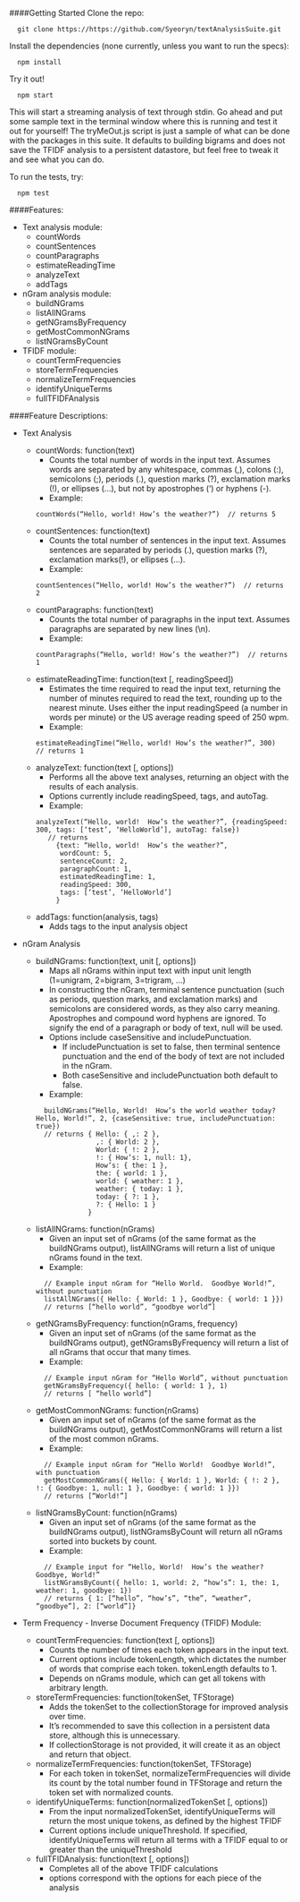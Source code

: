 ####Getting Started
Clone the repo:
```
  git clone https://https://github.com/Syeoryn/textAnalysisSuite.git
```
Install the dependencies (none currently, unless you want to run the specs):
```
  npm install
```
Try it out!
```
  npm start
```
This will start a streaming analysis of text through stdin.  Go ahead and put some sample text in the terminal window where this is running and test it out for yourself!
The tryMeOut.js script is just a sample of what can be done with the packages in this suite.  It defaults to building bigrams and does not save the TFIDF analysis to a persistent datastore, but feel free to tweak it and see what you can do.

To run the tests, try:
```
  npm test
```


####Features:
  * Text analysis module:
    * countWords
    * countSentences
    * countParagraphs
    * estimateReadingTime
    * analyzeText
    * addTags
  * nGram analysis module:
    * buildNGrams
    * listAllNGrams
    * getNGramsByFrequency
    * getMostCommonNGrams
    * listNGramsByCount
  * TFIDF module:
    * countTermFrequencies
    * storeTermFrequencies
    * normalizeTermFrequencies
    * identifyUniqueTerms
    * fullTFIDFAnalysis

####Feature Descriptions:
  * Text Analysis
    * countWords: function(text)
      * Counts the total number of words in the input text.  Assumes words are separated by any whitespace, commas (,), colons (:), semicolons (;), periods (.), question marks (?), exclamation marks (!), or ellipses (...), but not by apostrophes (‘) or hyphens (-).
      * Example:
      ```
      countWords(“Hello, world! How’s the weather?”)  // returns 5
      ```
    * countSentences: function(text)
      * Counts the total number of sentences in the input text.  Assumes sentences are separated by periods (.), question marks (?), exclamation marks(!), or ellipses (...).
      * Example:
      ```
      countSentences(“Hello, world! How’s the weather?”)  // returns 2
      ```
    * countParagraphs: function(text)
      * Counts the total number of paragraphs in the input text.  Assumes paragraphs are separated by new lines (\n).
      * Example:
      ```
      countParagraphs(“Hello, world! How’s the weather?”)  // returns 1
      ```
    * estimateReadingTime: function(text [, readingSpeed])
      * Estimates the time required to read the input text, returning the number of minutes required to read the text, rounding up to the nearest minute.  Uses either the input readingSpeed (a number in words per minute) or the US average reading speed of 250 wpm.
      * Example:
      ```
      estimateReadingTime(“Hello, world! How’s the weather?”, 300)  // returns 1
      ```
    * analyzeText: function(text [, options])
      * Performs all the above text analyses, returning an object with the results of each analysis.
      * Options currently include readingSpeed, tags, and autoTag.
      * Example:
      ```
      analyzeText(“Hello, world!  How’s the weather?”, {readingSpeed: 300, tags: [‘test’, ‘HelloWorld’], autoTag: false})
         // returns 
           {text: “Hello, world!  How’s the weather?”,
            wordCount: 5,
            sentenceCount: 2,
            paragraphCount: 1,
            estimatedReadingTime: 1,
            readingSpeed: 300,
            tags: [‘test’, ‘HelloWorld’]
           }
      ```
    * addTags: function(analysis, tags)
      * Adds tags to the input analysis object

  * nGram Analysis
    * buildNGrams: function(text, unit [, options])
      * Maps all nGrams within input text with input unit length (1=unigram, 2=bigram, 3=trigram, ...) 
      * In constructing the nGram, terminal sentence punctuation (such as periods, question marks, and exclamation marks) and semicolons are considered words, as they also carry meaning.  Apostrophes and compound word hyphens are ignored.  To signify the end of a paragraph or body of text, null will be used.
      * Options include caseSensitive and includePunctuation.
        * If includePunctuation is set to false, then terminal sentence punctuation and the end of the body of text are not included in the nGram.
        * Both caseSensitive and includePunctuation both default to false.
      * Example:
      ```
        buildNGrams(“Hello, World!  How’s the world weather today? Hello, World!”, 2, {caseSensitive: true, includePunctuation: true})
        // returns { Hello: { ,: 2 },
                     ,: { World: 2 },
                     World: { !: 2 },
                     !: { How’s: 1, null: 1},
                     How’s: { the: 1 },
                     the: { world: 1 },
                     world: { weather: 1 },
                     weather: { today: 1 },
                     today: { ?: 1 },
                     ?: { Hello: 1 }
                   }
      ```
    * listAllNGrams: function(nGrams)
      * Given an input set of nGrams (of the same format as the buildNGrams output), listAllNGrams will return a list of unique nGrams found in the text.
      * Example:
      ```
        // Example input nGram for “Hello World.  Goodbye World!”, without punctuation
        listAllNGrams({ Hello: { World: 1 }, Goodbye: { world: 1 }})
        // returns [“hello world”, “goodbye world”]
      ```
    * getNGramsByFrequency: function(nGrams, frequency)
      * Given an input set of nGrams (of the same format as the buildNGrams output), getNGramsByFrequency will return a list of all nGrams that occur that many times.
      * Example:
      ```
        // Example input nGram for “Hello World”, without punctuation
        getNGramsByFrequency({ hello: { world: 1 }, 1)
        // returns [ “hello world”]
      ```
    * getMostCommonNGrams: function(nGrams)
      * Given an input set of nGrams (of the same format as the buildNGrams output), getMostCommonNGrams will return a list of the most common nGrams.
      * Example:
      ```
        // Example input nGram for “Hello World!  Goodbye World!”, with punctuation
        getMostCommonNGrams({ Hello: { World: 1 }, World: { !: 2 }, !: { Goodbye: 1, null: 1 }, Goodbye: { world: 1 }})
        // returns [“World!”]
      ```
    * listNGramsByCount: function(nGrams)
      * Given an input set of nGrams (of the same format as the buildNGrams output), listNGramsByCount will return all nGrams sorted into buckets by count.
      * Example:
      ```
        // Example input for “Hello, World!  How’s the weather?  Goodbye, World!”
        listNGramsByCount({ hello: 1, world: 2, “how’s”: 1, the: 1, weather: 1, goodbye: 1})
        // returns { 1: [“hello”, “how’s”, “the”, “weather”, “goodbye”], 2: [“world”]}
      ```

  * Term Frequency - Inverse Document Frequency (TFIDF) Module:
    * countTermFrequencies: function(text [, options])
      * Counts the number of times each token appears in the input text.
      * Current options include tokenLength, which dictates the number of words that comprise each token.  tokenLength defaults to 1.
      * Depends on nGrams module, which can get all tokens with arbitrary length.
    * storeTermFrequencies: function(tokenSet, TFStorage)
      * Adds the tokenSet to the collectionStorage for improved analysis over time.
      * It’s recommended to save this collection in a persistent data store, although this is unnecessary.
      * If collectionStorage is not provided, it will create it as an object and return that object.
    * normalizeTermFrequencies: function(tokenSet, TFStorage)
      * For each token in tokenSet, normalizeTermFrequencies will divide its count by the total number found in TFStorage and return the token set with normalized counts.
    * identifyUniqueTerms: function(normalizedTokenSet [, options])
      * From the input normalizedTokenSet, identifyUniqueTerms will return the most unique tokens, as defined by the highest TFIDF
      * Current options include uniqueThreshold.  If specified, identifyUniqueTerms will return all terms with a TFIDF equal to or greater than the uniqueThreshold
    * fullTFIDAnalysis: function(text [, options])
      * Completes all of the above TFIDF calculations
      * options correspond with the options for each piece of the analysis

